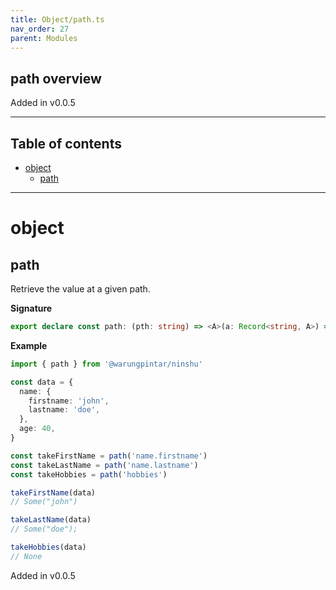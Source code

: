 ```yaml
---
title: Object/path.ts
nav_order: 27
parent: Modules
---
```


## path overview

Added in v0.0.5

---

<h2 class="text-delta">Table of contents</h2>

- [object](#object)
  - [path](#path)

---

# object

## path

Retrieve the value at a given path.

**Signature**

```ts
export declare const path: (pth: string) => <A>(a: Record<string, A>) => O.Option<A>
```

**Example**

```ts
import { path } from '@warungpintar/ninshu'

const data = {
  name: {
    firstname: 'john',
    lastname: 'doe',
  },
  age: 40,
}

const takeFirstName = path('name.firstname')
const takeLastName = path('name.lastname')
const takeHobbies = path('hobbies')

takeFirstName(data)
// Some("john")

takeLastName(data)
// Some("doe");

takeHobbies(data)
// None
```

Added in v0.0.5
